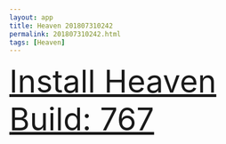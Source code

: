 ```yaml
---
layout: app
title: Heaven 201807310242
permalink: 201807310242.html
tags: [Heaven]
---
```

<div class="pure-g">
    <div class="pure-u-1-1" style="font-size: 4em">
        <a class="pure-button-primary" href="itms-services://?action=download-manifest&url=https%3A%2F%2Flitsungyisigono.github.io%2FTestScript%2Fmanifests%2F201807310242.plist"><i class="fa fa-download" aria-hidden="true"></i>Install Heaven Build: 767</a>
    </div>
</div>